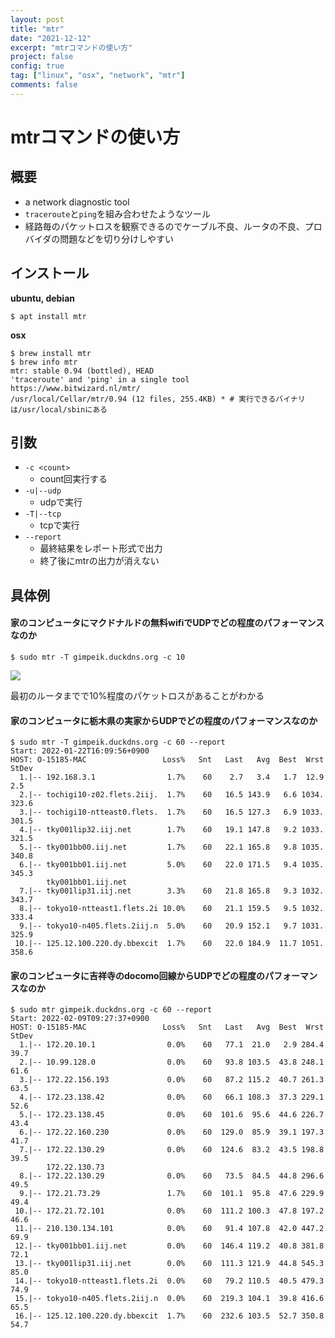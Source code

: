 ```yaml
---
layout: post
title: "mtr"
date: "2021-12-12"
excerpt: "mtrコマンドの使い方"
project: false
config: true
tag: ["linux", "osx", "network", "mtr"]
comments: false
---
```


# mtrコマンドの使い方

## 概要
 - a network diagnostic tool
 - `traceroute`と`ping`を組み合わせたようなツール
 - 経路毎のパケットロスを観察できるのでケーブル不良、ルータの不良、プロバイダの問題などを切り分けしやすい


## インストール

**ubuntu, debian**
```console
$ apt install mtr
```

**osx**
```console
$ brew install mtr
$ brew info mtr
mtr: stable 0.94 (bottled), HEAD
'traceroute' and 'ping' in a single tool
https://www.bitwizard.nl/mtr/
/usr/local/Cellar/mtr/0.94 (12 files, 255.4KB) * # 実行できるバイナリは/usr/local/sbinにある
```

## 引数
 - `-c <count>`
   - count回実行する
 - `-u|--udp`
   - udpで実行
 - `-T|--tcp`
   - tcpで実行
 - `--report`
   - 最終結果をレポート形式で出力
   - 終了後にmtrの出力が消えない

## 具体例

#### 家のコンピュータにマクドナルドの無料wifiでUDPでどの程度のパフォーマンスなのか

```console
$ sudo mtr -T gimpeik.duckdns.org -c 10
```

<div>
  <img src="https://user-images.githubusercontent.com/4949982/145698093-c3a6273d-990a-43c9-93e8-6abbdf5f6c65.png">
</div>

最初のルータまでで10%程度のパケットロスがあることがわかる

#### 家のコンピュータに栃木県の実家からUDPでどの程度のパフォーマンスなのか


```console
$ sudo mtr -T gimpeik.duckdns.org -c 60 --report
Start: 2022-01-22T16:09:56+0900
HOST: O-15185-MAC                 Loss%   Snt   Last   Avg  Best  Wrst StDev
  1.|-- 192.168.3.1                1.7%    60    2.7   3.4   1.7  12.9   2.5
  2.|-- tochigi10-z02.flets.2iij.  1.7%    60   16.5 143.9   6.6 1034. 323.6
  3.|-- tochigi10-ntteast0.flets.  1.7%    60   16.5 127.3   6.9 1033. 301.5
  4.|-- tky001lip32.iij.net        1.7%    60   19.1 147.8   9.2 1033. 321.5
  5.|-- tky001bb00.iij.net         1.7%    60   22.1 165.8   9.8 1035. 340.8
  6.|-- tky001bb01.iij.net         5.0%    60   22.0 171.5   9.4 1035. 345.3
        tky001bb01.iij.net
  7.|-- tky001lip31.iij.net        3.3%    60   21.8 165.8   9.3 1032. 343.7
  8.|-- tokyo10-ntteast1.flets.2i 10.0%    60   21.1 159.5   9.5 1032. 333.4
  9.|-- tokyo10-n405.flets.2iij.n  5.0%    60   20.9 152.1   9.7 1031. 325.9
 10.|-- 125.12.100.220.dy.bbexcit  1.7%    60   22.0 184.9  11.7 1051. 358.6
```

#### 家のコンピュータに吉祥寺のdocomo回線からUDPでどの程度のパフォーマンスなのか

```console
$ sudo mtr gimpeik.duckdns.org -c 60 --report
Start: 2022-02-09T09:27:37+0900
HOST: O-15185-MAC                 Loss%   Snt   Last   Avg  Best  Wrst StDev
  1.|-- 172.20.10.1                0.0%    60   77.1  21.0   2.9 284.4  39.7
  2.|-- 10.99.128.0                0.0%    60   93.8 103.5  43.8 248.1  61.6
  3.|-- 172.22.156.193             0.0%    60   87.2 115.2  40.7 261.3  63.5
  4.|-- 172.23.138.42              0.0%    60   66.1 108.3  37.3 229.1  52.6
  5.|-- 172.23.138.45              0.0%    60  101.6  95.6  44.6 226.7  43.4
  6.|-- 172.22.160.230             0.0%    60  129.0  85.9  39.1 197.3  41.7
  7.|-- 172.22.130.29              0.0%    60  124.6  83.2  43.5 198.8  39.5
        172.22.130.73
  8.|-- 172.22.130.29              0.0%    60   73.5  84.5  44.8 296.6  49.5
  9.|-- 172.21.73.29               1.7%    60  101.1  95.8  47.6 229.9  49.4
 10.|-- 172.21.72.101              0.0%    60  111.2 100.3  47.8 197.2  46.6
 11.|-- 210.130.134.101            0.0%    60   91.4 107.8  42.0 447.2  69.9
 12.|-- tky001bb01.iij.net         0.0%    60  146.4 119.2  40.8 381.8  72.1
 13.|-- tky001lip31.iij.net        0.0%    60  111.3 121.9  44.8 545.3  85.0
 14.|-- tokyo10-ntteast1.flets.2i  0.0%    60   79.2 110.5  40.5 479.3  74.9
 15.|-- tokyo10-n405.flets.2iij.n  0.0%    60  219.3 104.1  39.8 416.6  65.5
 16.|-- 125.12.100.220.dy.bbexcit  1.7%    60  232.6 103.5  52.7 350.8  54.7
```
